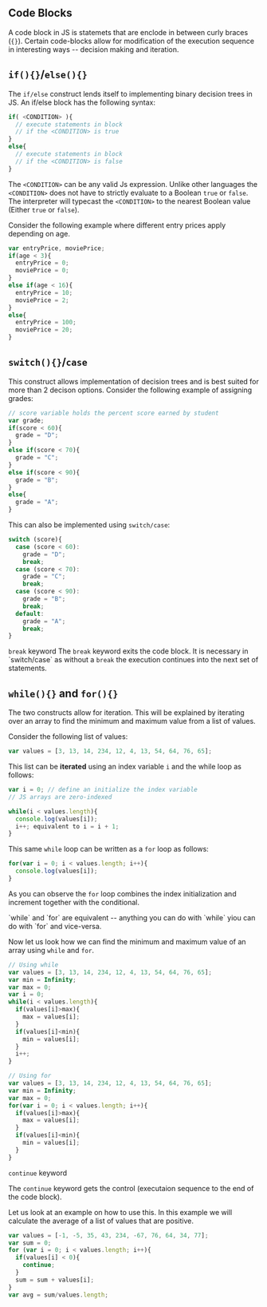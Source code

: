 ## Code Blocks
A code block in JS is statemets that are enclode in between curly braces
(`{}`). Certain code-blocks allow for modification of the execution
sequence in interesting ways -- decision making and iteration.

## `if(){}`/`else(){}`
The `if/else` construct lends itself to implementing binary decision
trees in JS. An if/else block has the following syntax:

```js
if( <CONDITION> ){
  // execute statements in block
  // if the <CONDITION> is true
}
else{
  // execute statements in block
  // if the <CONDITION> is false
}
```

The `<CONDITION>` can be any valid Js expression. Unlike other languages
the `<CONDITION>` does not have to strictly evaluate to a Boolean `true` or
`false`. The interpreter will typecast the `<CONDITION>` to the nearest
Boolean value (Either `true` or `false`).

Consider the following example where different entry prices apply
depending on age.

```js
var entryPrice, moviePrice;
if(age < 3){
  entryPrice = 0;
  moviePrice = 0;
}
else if(age < 16){
  entryPrice = 10;
  moviePrice = 2;
}
else{
  entryPrice = 100;
  moviePrice = 20;
}

```

## `switch(){}`/`case`
This construct allows implementation of decision trees and is best
suited for more than 2 decison options. Consider the following example
of assigning grades:

```js
// score variable holds the percent score earned by student
var grade;
if(score < 60){
  grade = "D";
}
else if(score < 70){
  grade = "C";
}
else if(score < 90){
  grade = "B";
}
else{
  grade = "A";
}
```

This can also be implemented using `switch/case`:

```js
switch (score){
  case (score < 60):
    grade = "D";
    break;
  case (score < 70):
    grade = "C";
    break;
  case (score < 90):
    grade = "B";
    break;
  default:
    grade = "A";
    break;
}

```

<div class='notes'>
<code>break</code> keyword
The <code>break</code> keyword exits the code block. It is necessary in `switch/case`
as without a <code>break</code> the execution continues into the next set of
statements.
</div>

## `while(){}` and `for(){}`
The two constructs allow for iteration. This will be explained by
iterating over an array to find the minimum and maximum value from a
list of values.

Consider the following list of values:

```js
var values = [3, 13, 14, 234, 12, 4, 13, 54, 64, 76, 65];
```

This list can be **iterated** using an index variable `i` and the while
loop as follows:

```js
var i = 0; // define an initialize the index variable
// JS arrays are zero-indexed

while(i < values.length){
  console.log(values[i]);
  i++; equivalent to i = i + 1;
}
```

This same `while` loop can be written as a `for` loop as follows:

```js
for(var i = 0; i < values.length; i++){
  console.log(values[i]);
}
```

As you can observe the `for` loop combines the index initialization and
increment together with the conditional.

<div class='notes'>
  `while` and `for` are equivalent -- anything you can do with `while`
yiou can do with `for` and vice-versa.
</div>



Now let us look how we can find the minimum and maximum value of an
array using `while` and `for`.

```js
// Using while
var values = [3, 13, 14, 234, 12, 4, 13, 54, 64, 76, 65];
var min = Infinity;
var max = 0;
var i = 0;
while(i < values.length){
  if(values[i]>max){
    max = values[i];
  }
  if(values[i]<min){
    min = values[i];
  }
  i++;
}
```

```js
// Using for
var values = [3, 13, 14, 234, 12, 4, 13, 54, 64, 76, 65];
var min = Infinity;
var max = 0;
for(var i = 0; i < values.length; i++){
  if(values[i]>max){
    max = values[i];
  }
  if(values[i]<min){
    min = values[i];
  }
}
```

<div class='notes'>
<code>continue</code> keyword

The <code>continue</code> keyword gets the control (executaion sequence to the end
of the code block).

Let us look at an example on how to use this. In this example we will
calculate the average of a list of values that are positive.

```js
var values = [-1, -5, 35, 43, 234, -67, 76, 64, 34, 77];
var sum = 0;
for (var i = 0; i < values.length; i++){
  if(values[i] < 0){
    continue;
  }
  sum = sum + values[i];
}
var avg = sum/values.length;
``` 
</div>
